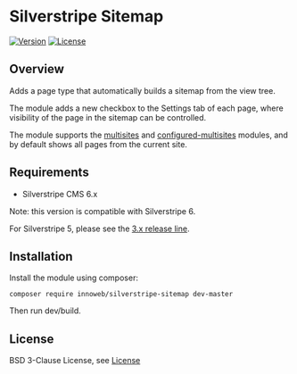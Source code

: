 # Silverstripe Sitemap

[![Version](http://img.shields.io/packagist/v/innoweb/silverstripe-sitemap.svg?style=flat-square)](https://packagist.org/packages/innoweb/silverstripe-sitemap)
[![License](http://img.shields.io/packagist/l/innoweb/silverstripe-sitemap.svg?style=flat-square)](license.md)

## Overview

Adds a page type that automatically builds a sitemap from the view tree. 

The module adds a new checkbox to the Settings tab of each page, where visibility of the page in the sitemap can be controlled.

The module supports the [multisites](https://github.com/symbiote/silverstripe-multisites) and [configured-multisites](https://github.com/fromholdio/silverstripe-configured-multisites) modules, and by default shows all pages from the current site.

## Requirements

* Silverstripe CMS 6.x

Note: this version is compatible with Silverstripe 6.

For Silverstripe 5, please see the [3.x release line](https://github.com/xini/silverstripe-sitemap/tree/3).

## Installation

Install the module using composer:
```
composer require innoweb/silverstripe-sitemap dev-master
```

Then run dev/build.

## License

BSD 3-Clause License, see [License](license.md)
